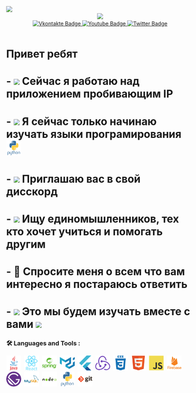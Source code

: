 <!--
**Ecstasy317/Ecstasy317** is a ✨ _special_ ✨ repository because its `README.md` (this file) appears on your GitHub profile.

Here are some ideas to get you started:

- 🔭 I’m currently working on ...
- 🌱 I’m currently learning ...
- 👯 I’m looking to collaborate on ...
- 🤔 I’m looking for help with ...
- 💬 Ask me about ...
- 📫 How to reach me: ...
- 😄 Pronouns: ...
- ⚡ Fun fact: ...
-->
<div id="header" align="left">
  <img src="https://media.giphy.com/media/Q8xuJjjxQHHJdHn7gJ/giphy.gif" width="250"/>
</div>
<div id="header" align="center">
  <img src="https://media.giphy.com/media/jdPMeyv9rn0hZHh8n9/giphy.gif" width="250"/>
</div>
<div id="badges" align="center">
</div>
<div id="badges" align="center">
  <a href="https://vk.com/ecstasy317">
     <img src="https://img.shields.io/badge/Vkontakte-blue?style=for-the-badge&logo=vk&logoColor=white" alt="Vkontakte Badge"/>
  </a>
  <a href="https://www.youtube.com/channel/UC9bpV2uy68BaozNY83Gdc4g">
    <img src="https://img.shields.io/badge/YouTube-red?style=for-the-badge&logo=youtube&logoColor=white" alt="Youtube Badge"/>
  </a>
  <a href="https://discord.gg/AvCNuwKQy4">
    <img src="https://img.shields.io/badge/Diskord-blue?style=for-the-badge&logo=discord&logoColor=white" alt="Twitter Badge"/>
  </a>
</div>
<div id="badges" align="center">
    <img src="https://komarev.com/ghpvc/?username=Ecstasy317&style=flat-square&color=blue" alt=""/>
</div>

<h1>
  Привет ребят
  <h1>
  - <img src="https://media.giphy.com/media/lQOlzZcuKE8xNbgG2J/giphy.gif" width="30"/> Сейчас я работаю над приложением пробивающим IP
  <h1>
  - <img src="https://media.giphy.com/media/gFK6scW91lwIA6vRXD/giphy.gif" width="30"/> Я сейчас только начинаю изучать языки програмирования<img src="https://github.com/devicons/devicon/blob/master/icons/python/python-original-wordmark.svg" title="Python" alt="Python" width="40" height="40"/>&nbsp;
  <h1>
  - <img src="https://media.giphy.com/media/l4pTmhGYghNEIDxde/giphy.gif" width="30"/> Приглашаю вас в свой дисскорд
  <h1>
  - <img src="https://media.giphy.com/media/xUOrvZ4p5o3QlIumZO/giphy.gif" width="30"/> Ищу единомышленников, тех кто хочет учиться и помогать другим
  <h1>
  - 💬 Спросите меня о всем что вам интересно я постараюсь ответить
  <h1>
  - <img src="https://media.giphy.com/media/VfrLCmybNyDcVc5lfU/giphy.gif" width="30"/> Это мы будем изучать вместе с вами <img src="https://media.giphy.com/media/VfrLCmybNyDcVc5lfU/giphy.gif" width="30"/>

### :hammer_and_wrench: Languages and Tools :
<div>
  <img src="https://github.com/devicons/devicon/blob/master/icons/java/java-original-wordmark.svg" title="Java" alt="Java" width="40" height="40"/>&nbsp;
  <img src="https://github.com/devicons/devicon/blob/master/icons/react/react-original-wordmark.svg" title="React" alt="React" width="40" height="40"/>&nbsp;
  <img src="https://github.com/devicons/devicon/blob/master/icons/spring/spring-original-wordmark.svg" title="Spring" alt="Spring" width="40" height="40"/>&nbsp;
  <img src="https://github.com/devicons/devicon/blob/master/icons/materialui/materialui-original.svg" title="Material UI" alt="Material UI" width="40" height="40"/>&nbsp;
  <img src="https://github.com/devicons/devicon/blob/master/icons/flutter/flutter-original.svg" title="Flutter" alt="Flutter" width="40" height="40"/>&nbsp;
  <img src="https://github.com/devicons/devicon/blob/master/icons/redux/redux-original.svg" title="Redux" alt="Redux " width="40" height="40"/>&nbsp;
  <img src="https://github.com/devicons/devicon/blob/master/icons/css3/css3-plain-wordmark.svg"  title="CSS3" alt="CSS" width="40" height="40"/>&nbsp;
  <img src="https://github.com/devicons/devicon/blob/master/icons/html5/html5-original.svg" title="HTML5" alt="HTML" width="40" height="40"/>&nbsp;
  <img src="https://github.com/devicons/devicon/blob/master/icons/javascript/javascript-original.svg" title="JavaScript" alt="JavaScript" width="40" height="40"/>&nbsp;
  <img src="https://github.com/devicons/devicon/blob/master/icons/firebase/firebase-plain-wordmark.svg" title="Firebase" alt="Firebase" width="40" height="40"/>&nbsp;
  <img src="https://github.com/devicons/devicon/blob/master/icons/gatsby/gatsby-original.svg" title="Gatsby"  alt="Gatsby" width="40" height="40"/>&nbsp;
  <img src="https://github.com/devicons/devicon/blob/master/icons/mysql/mysql-original-wordmark.svg" title="MySQL"  alt="MySQL" width="40" height="40"/>&nbsp;
  <img src="https://github.com/devicons/devicon/blob/master/icons/nodejs/nodejs-original-wordmark.svg" title="NodeJS" alt="NodeJS" width="40" height="40"/>&nbsp;
  <img src="https://github.com/devicons/devicon/blob/master/icons/python/python-original-wordmark.svg" title="Python" alt="Python" width="40" height="40"/>&nbsp;
  <img src="https://github.com/devicons/devicon/blob/master/icons/git/git-original-wordmark.svg" title="Git" **alt="Git" width="40" height="40"/>
</div>
    
    
    
    
    
    
    
    
    
    
    
    
    
    
    
    
    
    
    
    
    
    
    
    
    
    
    
    
    
    
    
